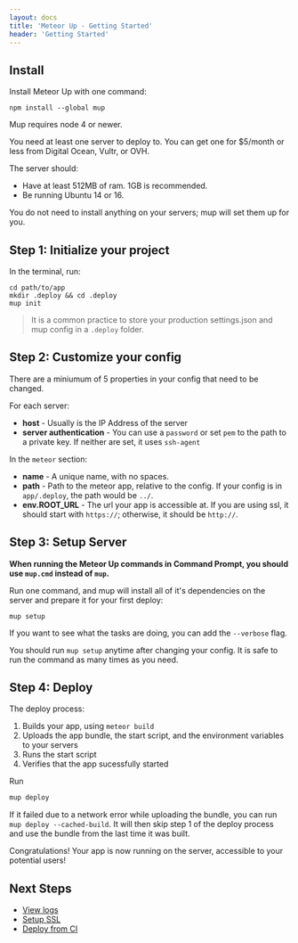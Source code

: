 ```yaml
---
layout: docs
title: 'Meteor Up - Getting Started'
header: 'Getting Started'
---
```


## Install

Install Meteor Up with one command:

```
npm install --global mup
``` 

Mup requires node 4 or newer.

You need at least one server to deploy to. You can get one for $5/month or less from Digital Ocean, Vultr, or OVH.

The server should:
- Have at least 512MB of ram. 1GB is recommended.
- Be running Ubuntu 14 or 16.

You do not need to install anything on your servers; mup will set them up for you.

## Step 1: Initialize your project

In the terminal, run: 
```
cd path/to/app
mkdir .deploy && cd .deploy
mup init
```

> It is a common practice to store your production settings.json and mup config in a `.deploy` folder.

## Step 2: Customize your config

There are a miniumum of 5 properties in your config that need to be changed.

For each server:
- __host__ - Usually is the IP Address of the server
- __server authentication__ - You can use a `password` or set `pem` to the path to a private key. If neither are set, it uses `ssh-agent`

In the `meteor` section:
- __name__ - A unique name, with no spaces.
- __path__ - Path to the meteor app, relative to the config. If your config is in `app/.deploy`, the path would be `../`.
- __env.ROOT_URL__ - The url your app is accessible at. If you are using ssl, it should start with `https://`; otherwise, it should be `http://`.

## Step 3: Setup Server
**When running the Meteor Up commands in Command Prompt, you should use `mup.cmd` instead of `mup`.**

Run one command, and mup will install all of it's dependencies on the server and prepare it for your first deploy:
```
mup setup
```

If you want to see what the tasks are doing, you can add the `--verbose` flag.

You should run `mup setup` anytime after changing your config. It is safe to run the command as many times as you need.
 
## Step 4: Deploy

The deploy process:

1. Builds your app, using `meteor build`
2. Uploads the app bundle, the start script, and the environment variables to your servers
3. Runs the start script
4. Verifies that the app sucessfully started

Run
```bash
mup deploy
```

If it failed due to a network error while uploading the bundle, you can run `mup deploy --cached-build`. It will then skip step 1 of the deploy process and use the bundle from the last time it was built.

Congratulations! Your app is now running on the server, accessible to your potential users!

## Next Steps

- [View logs]()
- [Setup SSL]()
- [Deploy from CI]()
